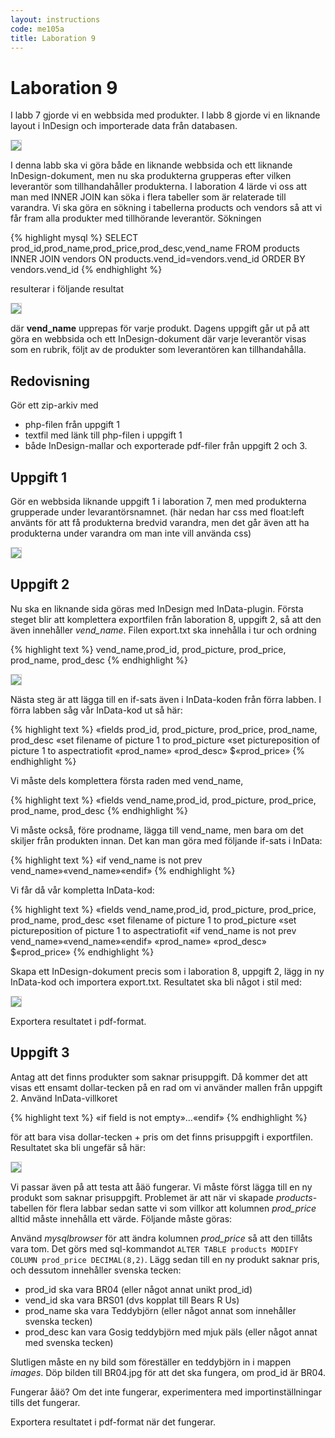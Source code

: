 ```yaml
---
layout: instructions
code: me105a
title: Laboration 9
---
```


<style>
pre {white-space: pre-wrap;}
img { 
   border:1px solid #CCCCCC;
}
</style>

# Laboration 9

I labb 7 gjorde vi en webbsida med produkter. I labb 8 gjorde vi en liknande layout i InDesign och importerade data från databasen. 

![](im9/bild1.png)

I denna labb ska vi göra både en liknande webbsida och ett liknande InDesign-dokument, men nu ska produkterna grupperas efter vilken leverantör som tillhandahåller produkterna. I laboration 4 lärde vi oss att man med INNER JOIN kan söka i flera tabeller som är relaterade till varandra. Vi ska göra en sökning i tabellerna products och vendors så att vi får fram alla produkter med tillhörande leverantör. Sökningen 

{% highlight mysql %}
SELECT prod_id,prod_name,prod_price,prod_desc,vend_name 
FROM products INNER JOIN vendors ON products.vend_id=vendors.vend_id 
ORDER BY vendors.vend_id
{% endhighlight %}

resulterar i följande resultat

![](im9/bild2.png)

där **vend_name** upprepas för varje produkt. Dagens uppgift går ut på att göra en webbsida och ett InDesign-dokument där varje leverantör visas som en rubrik, följt av de produkter som leverantören kan tillhandahålla. 

## Redovisning

Gör ett zip-arkiv med

- php-filen från uppgift 1
- textfil med länk till php-filen i uppgift 1
- både InDesign-mallar och exporterade pdf-filer från uppgift 2 och 3.  

## Uppgift 1

Gör en webbsida liknande uppgift 1 i laboration 7, men med produkterna grupperade under levarantörsnamnet. (här nedan har css med float:left använts för att få produkterna bredvid varandra, men det går även att ha produkterna under varandra om man inte vill använda css)

![](im9/bild3.png)

## Uppgift 2

Nu ska en liknande sida göras med InDesign med InData-plugin. Första steget blir att komplettera exportfilen från laboration 8, uppgift 2, så att den även innehåller *vend_name*. Filen export.txt ska innehålla i tur och ordning 

{% highlight text %}
vend_name,prod_id, prod_picture, prod_price, prod_name, prod_desc
{% endhighlight %}

![](im9/bild4.png)

Nästa steg är att lägga till en if-sats även i InData-koden från förra labben. I förra labben såg vår InData-kod ut så här:

{% highlight text %}
«fields prod_id, prod_picture, prod_price, prod_name, prod_desc
«set filename of picture 1 to prod_picture
«set pictureposition of picture 1 to aspectratiofit
«prod_name»
«prod_desc»
$«prod_price»
{% endhighlight %}

Vi måste dels komplettera första raden med vend_name, 

{% highlight text %}
«fields vend_name,prod_id, prod_picture, prod_price, prod_name, prod_desc
{% endhighlight %}

Vi måste också, före prodname, lägga till vend_name, men bara om det skiljer från produkten innan. Det kan man göra med följande if-sats i InData:

{% highlight text %}
«if vend_name is not prev vend_name»«vend_name»«endif»
{% endhighlight %}

Vi får då vår kompletta InData-kod:

{% highlight text %}
«fields vend_name,prod_id, prod_picture, prod_price, prod_name, prod_desc
«set filename of picture 1 to prod_picture
«set pictureposition of picture 1 to aspectratiofit
«if vend_name is not prev vend_name»«vend_name»«endif»
«prod_name»
«prod_desc»
$«prod_price»
{% endhighlight %}

Skapa ett InDesign-dokument precis som i laboration 8, uppgift 2, lägg in ny InData-kod och importera export.txt. Resultatet ska bli något i stil med:

![](im9/bild5.png)

Exportera resultatet i pdf-format. 

## Uppgift 3

Antag att det finns produkter som saknar prisuppgift. Då kommer det att visas ett ensamt dollar-tecken på en rad om vi använder mallen från uppgift 2. Använd InData-villkoret 

{% highlight text %}
«if field is not empty»...«endif»
{% endhighlight %}

för att bara visa dollar-tecken + pris om det finns prisuppgift i exportfilen. Resultatet ska bli ungefär så här:

![](im9/exportutanpris.png)

Vi passar även på att testa att åäö fungerar. Vi måste först lägga till en ny produkt som saknar prisuppgift. Problemet är att när vi skapade *products*-tabellen för flera labbar sedan satte vi som villkor att kolumnen *prod_price* alltid måste innehålla ett värde. Följande måste göras:

Använd *mysqlbrowser* för att ändra kolumnen *prod_price* så att den tillåts vara tom. Det görs med sql-kommandot `ALTER TABLE products MODIFY COLUMN prod_price DECIMAL(8,2)`. Lägg sedan till en ny produkt saknar pris, och dessutom innehåller svenska tecken:

- prod_id ska vara BR04 (eller något annat unikt prod_id)
- vend_id ska vara BRS01 (dvs kopplat till Bears R Us)
- prod_name ska vara Teddybjörn (eller något annat som innehåller svenska tecken)
- prod_desc kan vara Gosig teddybjörn med mjuk päls (eller något annat med svenska tecken)

Slutligen måste en ny bild som föreställer en teddybjörn in i mappen *images*. Döp bilden till BR04.jpg för att det ska fungera, om prod_id är BR04. 

Fungerar åäö? Om det inte fungerar, experimentera med importinställningar tills det fungerar. 

Exportera resultatet i pdf-format när det fungerar. 



<!--## Uppgift 4 - frivillig men rekommenderad

JSON-->